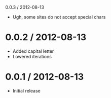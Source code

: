 0.0.3 / 2012-08-13

* Ugh, some sites do not accept special chars

0.0.2 / 2012-08-13
==================

* Added capital letter
* Lowered iterations

0.0.1 / 2012-08-13
==================

* Initial release
